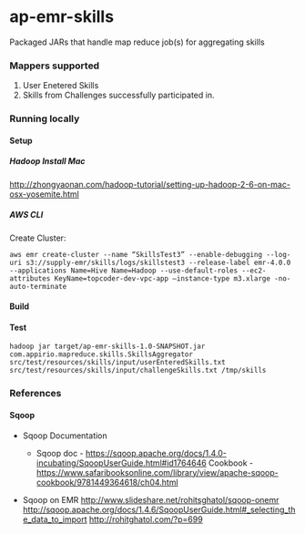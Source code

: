 # ap-emr-skills
Packaged JARs that handle map reduce job(s) for aggregating skills


### Mappers supported
1. User Enetered Skills
1. Skills from Challenges successfully participated in.

### Running locally

#### Setup

##### Hadoop Install Mac
http://zhongyaonan.com/hadoop-tutorial/setting-up-hadoop-2-6-on-mac-osx-yosemite.html

##### AWS CLI
Create Cluster:
```
aws emr create-cluster --name “SkillsTest3” --enable-debugging --log-uri s3://supply-emr/skills/logs/skillstest3 --release-label emr-4.0.0 --applications Name=Hive Name=Hadoop --use-default-roles --ec2-attributes KeyName=topcoder-dev-vpc-app —instance-type m3.xlarge -no-auto-terminate
```

#### Build


#### Test
```
hadoop jar target/ap-emr-skills-1.0-SNAPSHOT.jar com.appirio.mapreduce.skills.SkillsAggregator src/test/resources/skills/input/userEnteredSkills.txt src/test/resources/skills/input/challengeSkills.txt /tmp/skills
```


### References

#### Sqoop
* Sqoop Documentation
  * Sqoop doc - https://sqoop.apache.org/docs/1.4.0-incubating/SqoopUserGuide.html#id1764646
Cookbook - https://www.safaribooksonline.com/library/view/apache-sqoop-cookbook/9781449364618/ch04.html

* Sqoop on EMR
http://www.slideshare.net/rohitsghatol/sqoop-onemr
http://sqoop.apache.org/docs/1.4.6/SqoopUserGuide.html#_selecting_the_data_to_import
http://rohitghatol.com/?p=699

